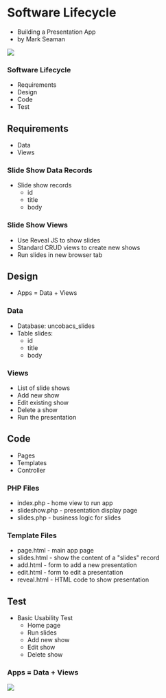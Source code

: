 # Software Lifecycle

* Building a Presentation App
* by Mark Seaman

![](Bear.png)


### Software Lifecycle
* Requirements
* Design
* Code
* Test


## Requirements
* Data
* Views


### Slide Show Data Records
* Slide show records 
    * id
    * title
    * body
    
    
### Slide Show Views
* Use Reveal JS to show slides
* Standard CRUD views to create new shows
* Run slides in new browser tab


## Design
* Apps = Data + Views


### Data
*  Database: uncobacs_slides
* Table slides:
    * id
    * title
    * body


### Views
* List of slide shows
* Add new show
* Edit existing show
* Delete a show
* Run the presentation


## Code
* Pages
* Templates
* Controller


### PHP Files
* index.php - home view to run app
* slideshow.php - presentation display page
* slides.php - business logic for slides


### Template Files
* page.html - main app page
* slides.html - show the content of a "slides" record
* add.html - form to add a new presentation
* edit.html - form to edit a presentation
* reveal.html - HTML code to show presentation


## Test
* Basic Usability Test
    * Home page 
    * Run slides
    * Add new show
    * Edit show
    * Delete show


### Apps = Data + Views

![](Bear.png)

